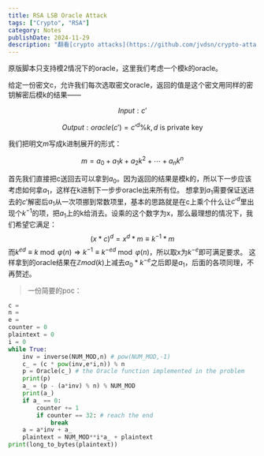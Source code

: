 ```yaml
---
title: RSA LSB Oracle Attack
tags: ["Crypto", "RSA"]
category: Notes
publishDate: 2024-11-29
description: "翻看[crypto attacks](https://github.com/jvdsn/crypto-attacks)时发现的一种攻击，稍微研究了下。"
---
```


原版脚本只支持模2情况下的oracle，这里我们考虑一个模k的oracle。

给定一份密文c，允许我们每次选取密文oracle，返回的值是这个密文用同样的密钥解密后模k的结果——

$$Input:c'$$

$$Output:oracle(c')=c'^{d}\%k,d\ \text{is private key}$$

我们把明文$m$写成k进制展开的形式：

$$m=a_0+a_1k+a_2k^2+\cdots+a_nk^n$$

首先我们直接把c送回去可以拿到$a_0$。因为返回的结果是模k的，所以下一步应该考虑如何拿$a_1$，这样在k进制下一步步oracle出来所有位。
想拿到$a_1$需要保证送进去的$c'$解密后$a_1$从一次项挪到常数项里，基本的思路就是在c上乘个什么让$c'^d$里出现个$k^{-1}$的项，把$a_1$上的k给消去。设乘的这个数字为x，那么最理想的情况下，我们希望它满足：
$$(x*c)^d=x^d*m\equiv k^{-1}*m$$
而$k^{ed}\equiv{k}\bmod{\varphi(n)}\Rightarrow k^{-1}\equiv k^{-ed}\bmod{\varphi(n)}$，所以取x为$k^{-e}$即可满足要求。
这样拿到的oracle结果在$\mathbb{Z}mod(k)$上减去$a_0*k^{-e}$之后即是$a_1$，后面的各项同理，不再赘述。


>一份简要的poc：

```python
c = 
n = 
e = 
counter = 0
plaintext = 0
i = 0
while True:
    inv = inverse(NUM_MOD,n) # pow(NUM_MOD,-1)
    c_ = (c * pow(inv,e*i,n)) % n
    p = Oracle(c_) # the Oracle function implemented in the problem
    print(p)
    a_ = (p - (a*inv) % n) % NUM_MOD
    print(a_)
    if a_ == 0:
        counter += 1
        if counter == 32: # reach the end
            break
    a = a*inv + a_
    plaintext = NUM_MOD**i*a_ + plaintext
print(long_to_bytes(plaintext))
```
